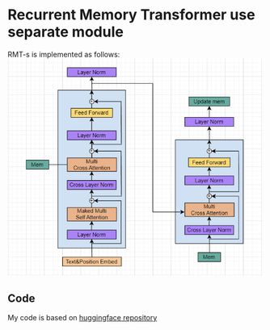# Recurrent Memory Transformer use separate module

RMT-s is implemented as follows:
![**RMT-S**](img/rmt-s.png?raw=True)


## Code
My code is based on [huggingface repository](https://github.com/huggingface/transformers)
